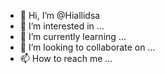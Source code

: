 - 👋 Hi, I’m @Hiallidsa
- 👀 I’m interested in ...
- 🌱 I’m currently learning ...
- 💞️ I’m looking to collaborate on ...
- 📫 How to reach me ...

<!---
Hiallidsa/Hiallidsa is a ✨ special ✨ repository because its `README.md` (this file) appears on your GitHub profile.
You can click the Preview link to take a look at your changes.
--->
